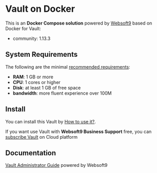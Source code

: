 # Vault on Docker  

This is an **Docker Compose solution** powered by [Websoft9](https://www.websoft9.com) based on Docker for Vault:


 - community:  1.13.3


## System Requirements

The following are the minimal [recommended requirements](https://learn.hashicorp.com/tutorials/vault):

* **RAM**: 1 GB or more
* **CPU**: 1 cores or higher
* **Disk**: at least 1 GB of free space
* **bandwidth**: more fluent experience over 100M  

## Install

You can install this Vault by [How to use it?](https://github.com/Websoft9/docker-library#how-to-use-it).   

If you want use Vault with **Websoft9 Business Support** free, you can [subscribe Vault](https://www.websoft9.com/apps) on Cloud platform

## Documentation

[Vault Administrator Guide](https://support.websoft9.com/docs/vault) powered by Websoft9